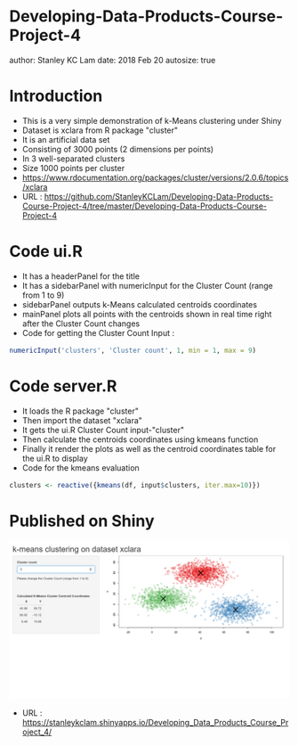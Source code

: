 Developing-Data-Products-Course-Project-4
========================================================
author: Stanley KC Lam
date: 2018 Feb 20
autosize: true

Introduction
========================================================

- This is a very simple demonstration of k-Means clustering under Shiny
- Dataset is xclara from R package "cluster"
- It is an artificial data set
- Consisting of 3000 points (2 dimensions per points)
- In 3 well-separated clusters
- Size 1000 points per cluster
- https://www.rdocumentation.org/packages/cluster/versions/2.0.6/topics/xclara
- URL : https://github.com/StanleyKCLam/Developing-Data-Products-Course-Project-4/tree/master/Developing-Data-Products-Course-Project-4

Code ui.R
========================================================
- It has a headerPanel for the title
- It has a sidebarPanel with numericInput for the Cluster Count (range from 1 to 9)
- sidebarPanel outputs k-Means calculated centroids coordinates
- mainPanel plots all points with the centroids shown in real time right after the Cluster Count changes
- Code for getting the Cluster Count Input :


```r
numericInput('clusters', 'Cluster count', 1, min = 1, max = 9)
```

Code server.R
========================================================
- It loads the R package "cluster"
- Then import the dataset "xclara"
- It gets the ui.R Cluster Count input-"cluster"
- Then calculate the centroids coordinates using kmeans function
- Finally it render the plots as well as the centroid coordinates table for the ui.R to display
- Code for the kmeans evaluation


```r
clusters <- reactive({kmeans(df, input$clusters, iter.max=10)})
```

Published on Shiny
========================================================
![shinyoutput](shinyoutput.png)

- URL : https://stanleykclam.shinyapps.io/Developing_Data_Products_Course_Project_4/
